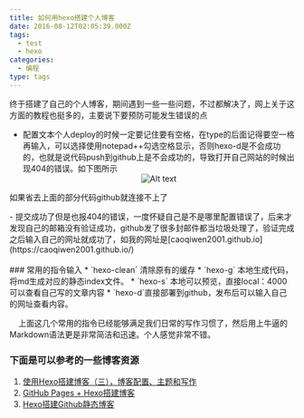 ```yaml
---
title: 如何用hexo搭建个人博客
date: 2016-08-12T02:05:39.000Z
tags:
  - test
  - hexo
categories:
  - 编程
type: tags
---
```


终于搭建了自己的个人博客，期间遇到一些一些问题，不过都解决了，网上关于这方面的教程也挺多的，主要说下要预防可能发生错误的点
- 配置文本个人deploy的时候一定要记住要有空格，在type的后面记得要空一格再输入，可以选择使用notepad++勾选空格显示，否则hexo-d是不会成功的，也就是说代码push到github上是不会成功的，导致打开自己网站的时候出现404的错误。如下图所示<div align="center">
    <img src="http://ww1.sinaimg.cn/large/b8b72f14gw1f6uvuazme4j20fu04pglk.jpg" alt="Alt text">
<p align="left">如果省去上面的部分代码github就连接不上了</p>
  </div>
- 提交成功了但是也报404的错误，一度怀疑自己是不是哪里配置错误了，后来才发现自己的邮箱没有验证成功，github发了很多封邮件都当垃圾处理了，验证完成之后输入自己的网址就成功了，如我的网址是[caoqiwen2001.github.io](https://caoqiwen2001.github.io/)<br><br>
### 常用的指令输入
 *  `hexo-clean` 清除原有的缓存
 *  `hexo-g`  本地生成代码，将md生成对应的静态index文件。
 * `hexo-s` 本地可以预览，直接local：4000可以查看自己写的文章内容
 * `hexo-d`直接部署到github，发布后可以输入自己的网址查看内容。

 &nbsp;&nbsp;&nbsp;&nbsp;上面这几个常用的指令已经能够满足我们日常的写作习惯了，然后用上牛逼的Markdown语法更是非常简洁和迅速。个人感觉非常不错。
### 下面是可以参考的一些博客资源
1. [使用Hexo搭建博客（三），博客配置、主题和写作](http://www.jianshu.com/p/db7e64d86067)
2. [GitHub Pages + Hexo搭建博客](http://crazymilk.github.io/2015/12/28/GitHub-Pages-Hexo%E6%90%AD%E5%BB%BA%E5%8D%9A%E5%AE%A2/#more)
3. [Hexo搭建Github静态博客](http://www.cnblogs.com/zhcncn/p/4097881.html)
